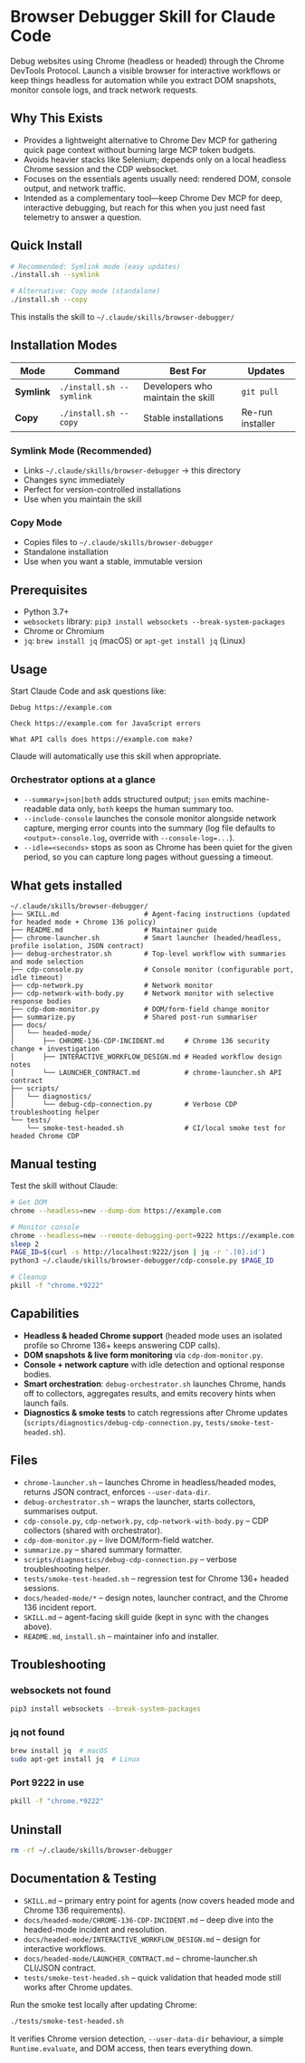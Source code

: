 # Browser Debugger Skill for Claude Code

Debug websites using Chrome (headless or headed) through the Chrome DevTools Protocol. Launch a visible browser for interactive workflows or keep things headless for automation while you extract DOM snapshots, monitor console logs, and track network requests.

## Why This Exists

- Provides a lightweight alternative to Chrome Dev MCP for gathering quick page context without burning large MCP token budgets.
- Avoids heavier stacks like Selenium; depends only on a local headless Chrome session and the CDP websocket.
- Focuses on the essentials agents usually need: rendered DOM, console output, and network traffic.
- Intended as a complementary tool—keep Chrome Dev MCP for deep, interactive debugging, but reach for this when you just need fast telemetry to answer a question.

## Quick Install

```bash
# Recommended: Symlink mode (easy updates)
./install.sh --symlink

# Alternative: Copy mode (standalone)
./install.sh --copy
```

This installs the skill to `~/.claude/skills/browser-debugger/`

## Installation Modes

| Mode | Command | Best For | Updates |
|------|---------|----------|---------|
| **Symlink** | `./install.sh --symlink` | Developers who maintain the skill | `git pull` |
| **Copy** | `./install.sh --copy` | Stable installations | Re-run installer |

### Symlink Mode (Recommended)
- Links `~/.claude/skills/browser-debugger` → this directory
- Changes sync immediately
- Perfect for version-controlled installations
- Use when you maintain the skill

### Copy Mode
- Copies files to `~/.claude/skills/browser-debugger`
- Standalone installation
- Use when you want a stable, immutable version

## Prerequisites

- Python 3.7+
- `websockets` library: `pip3 install websockets --break-system-packages`
- Chrome or Chromium
- `jq`: `brew install jq` (macOS) or `apt-get install jq` (Linux)

## Usage

Start Claude Code and ask questions like:

```
Debug https://example.com
```

```
Check https://example.com for JavaScript errors
```

```
What API calls does https://example.com make?
```

Claude will automatically use this skill when appropriate.

### Orchestrator options at a glance

- `--summary=json|both` adds structured output; `json` emits machine-readable data only, `both` keeps the human summary too.
- `--include-console` launches the console monitor alongside network capture, merging error counts into the summary (log file defaults to `<output>-console.log`, override with `--console-log=...`).
- `--idle=<seconds>` stops as soon as Chrome has been quiet for the given period, so you can capture long pages without guessing a timeout.

## What gets installed

```
~/.claude/skills/browser-debugger/
├── SKILL.md                     # Agent-facing instructions (updated for headed mode + Chrome 136 policy)
├── README.md                    # Maintainer guide
├── chrome-launcher.sh           # Smart launcher (headed/headless, profile isolation, JSON contract)
├── debug-orchestrator.sh        # Top-level workflow with summaries and mode selection
├── cdp-console.py               # Console monitor (configurable port, idle timeout)
├── cdp-network.py               # Network monitor
├── cdp-network-with-body.py     # Network monitor with selective response bodies
├── cdp-dom-monitor.py           # DOM/form-field change monitor
├── summarize.py                 # Shared post-run summariser
├── docs/
│   └── headed-mode/
│       ├── CHROME-136-CDP-INCIDENT.md     # Chrome 136 security change + investigation
│       ├── INTERACTIVE_WORKFLOW_DESIGN.md # Headed workflow design notes
│       └── LAUNCHER_CONTRACT.md           # chrome-launcher.sh API contract
├── scripts/
│   └── diagnostics/
│       └── debug-cdp-connection.py        # Verbose CDP troubleshooting helper
└── tests/
    └── smoke-test-headed.sh               # CI/local smoke test for headed Chrome CDP
```

## Manual testing

Test the skill without Claude:

```bash
# Get DOM
chrome --headless=new --dump-dom https://example.com

# Monitor console
chrome --headless=new --remote-debugging-port=9222 https://example.com &
sleep 2
PAGE_ID=$(curl -s http://localhost:9222/json | jq -r '.[0].id')
python3 ~/.claude/skills/browser-debugger/cdp-console.py $PAGE_ID

# Cleanup
pkill -f "chrome.*9222"
```

## Capabilities

- **Headless & headed Chrome support** (headed mode uses an isolated profile so Chrome 136+ keeps answering CDP calls).
- **DOM snapshots & live form monitoring** via `cdp-dom-monitor.py`.
- **Console + network capture** with idle detection and optional response bodies.
- **Smart orchestration**: `debug-orchestrator.sh` launches Chrome, hands off to collectors, aggregates results, and emits recovery hints when launch fails.
- **Diagnostics & smoke tests** to catch regressions after Chrome updates (`scripts/diagnostics/debug-cdp-connection.py`, `tests/smoke-test-headed.sh`).

## Files

- `chrome-launcher.sh` – launches Chrome in headless/headed modes, returns JSON contract, enforces `--user-data-dir`.
- `debug-orchestrator.sh` – wraps the launcher, starts collectors, summarises output.
- `cdp-console.py`, `cdp-network.py`, `cdp-network-with-body.py` – CDP collectors (shared with orchestrator).
- `cdp-dom-monitor.py` – live DOM/form-field watcher.
- `summarize.py` – shared summary formatter.
- `scripts/diagnostics/debug-cdp-connection.py` – verbose troubleshooting helper.
- `tests/smoke-test-headed.sh` – regression test for Chrome 136+ headed sessions.
- `docs/headed-mode/*` – design notes, launcher contract, and the Chrome 136 incident report.
- `SKILL.md` – agent-facing skill guide (kept in sync with the changes above).
- `README.md`, `install.sh` – maintainer info and installer.

## Troubleshooting

### websockets not found
```bash
pip3 install websockets --break-system-packages
```

### jq not found
```bash
brew install jq  # macOS
sudo apt-get install jq  # Linux
```

### Port 9222 in use
```bash
pkill -f "chrome.*9222"
```

## Uninstall

```bash
rm -rf ~/.claude/skills/browser-debugger
```

## Documentation & Testing

- `SKILL.md` – primary entry point for agents (now covers headed mode and Chrome 136 requirements).
- `docs/headed-mode/CHROME-136-CDP-INCIDENT.md` – deep dive into the headed-mode incident and resolution.
- `docs/headed-mode/INTERACTIVE_WORKFLOW_DESIGN.md` – design for interactive workflows.
- `docs/headed-mode/LAUNCHER_CONTRACT.md` – chrome-launcher.sh CLI/JSON contract.
- `tests/smoke-test-headed.sh` – quick validation that headed mode still works after Chrome updates.

Run the smoke test locally after updating Chrome:

```bash
./tests/smoke-test-headed.sh
```

It verifies Chrome version detection, `--user-data-dir` behaviour, a simple `Runtime.evaluate`, and DOM access, then tears everything down.

